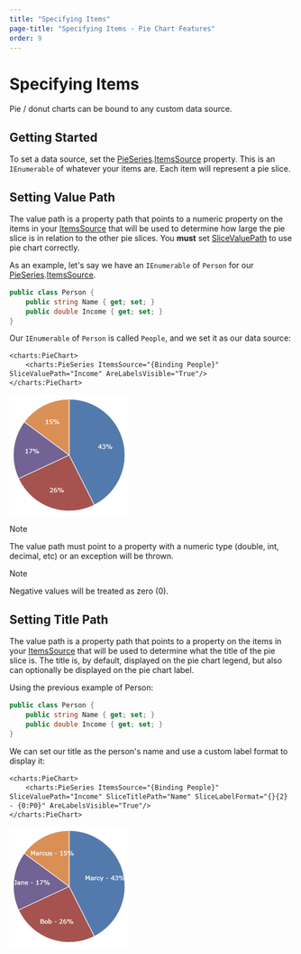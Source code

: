 ```yaml
---
title: "Specifying Items"
page-title: "Specifying Items - Pie Chart Features"
order: 9
---
```

# Specifying Items

Pie / donut charts can be bound to any custom data source.

## Getting Started

To set a data source, set the [PieSeries](xref:ActiproSoftware.Windows.Controls.Charts.PieSeries).[ItemsSource](xref:ActiproSoftware.Windows.Controls.Charts.PieSeries.ItemsSource) property.  This is an `IEnumerable` of whatever your items are. Each item will represent a pie slice.

## Setting Value Path

The value path is a property path that points to a numeric property on the items in your [ItemsSource](xref:ActiproSoftware.Windows.Controls.Charts.PieSeries.ItemsSource) that will be used to determine how large the pie slice is in relation to the other pie slices. You **must** set [SliceValuePath](xref:ActiproSoftware.Windows.Controls.Charts.PieSeries.SliceValuePath) to use pie chart correctly.

As an example, let's say we have an `IEnumerable` of `Person` for our [PieSeries](xref:ActiproSoftware.Windows.Controls.Charts.PieSeries).[ItemsSource](xref:ActiproSoftware.Windows.Controls.Charts.PieSeries.ItemsSource).

```csharp
public class Person {
	public string Name { get; set; }
	public double Income { get; set; }
}
```

 Our `IEnumerable` of `Person` is called `People`, and we set it as our data source:

```xaml
<charts:PieChart>
	<charts:PieSeries ItemsSource="{Binding People}" SliceValuePath="Income" AreLabelsVisible="True"/>
</charts:PieChart>
```

![Screenshot](../images/pie-specifying-items1.png)

> [!NOTE]
> The value path must point to a property with a numeric type (double, int, decimal, etc) or an exception will be thrown.

> [!NOTE]
> Negative values will be treated as zero (0).

## Setting Title Path

The value path is a property path that points to a property on the items in your [ItemsSource](xref:ActiproSoftware.Windows.Controls.Charts.PieSeries.ItemsSource) that will be used to determine what the title of the pie slice is. The title is, by default, displayed on the pie chart legend, but also can optionally be displayed on the pie chart label.

Using the previous example of Person:

```csharp
public class Person {
	public string Name { get; set; }
	public double Income { get; set; }
}
```

 We can set our title as the person's name and use a custom label format to display it:

```xaml
<charts:PieChart>
	<charts:PieSeries ItemsSource="{Binding People}" SliceValuePath="Income" SliceTitlePath="Name" SliceLabelFormat="{}{2} - {0:P0}" AreLabelsVisible="True"/>
</charts:PieChart>
```

![Screenshot](../images/pie-specifying-items2.png)
